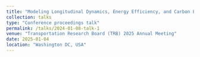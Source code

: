 ```yaml
---
title: "Modeling Longitudinal Dynamics, Energy Efficiency, and Carbon Footprint of Cargo Vessels"
collection: talks
type: "Conference proceedings talk"
permalink: /talks/2024-01-08-talk-1
venue: "Transportation Research Board (TRB) 2025 Annual Meeting"
date: 2025-01-04
location: "Washington DC, USA"
---
```

